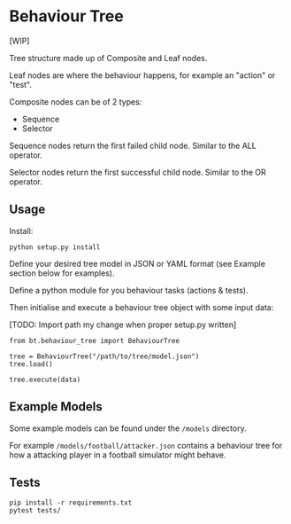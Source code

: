 # Behaviour Tree

[WIP]

Tree structure made up of Composite and Leaf nodes.

Leaf nodes are where the behaviour happens, for example an "action" or "test".

Composite nodes can be of 2 types:
* Sequence
* Selector

Sequence nodes return the first failed child node. Similar to the ALL operator.

Selector nodes return the first successful child node. Similar to the OR operator.

## Usage

Install:

```
python setup.py install
```

Define your desired tree model in JSON or YAML format (see Example section below for examples).

Define a python module for you behaviour tasks (actions & tests).

Then initialise and execute a behaviour tree object with some input data:

[TODO: Import path my change when proper setup.py written]

```
from bt.behaviour_tree import BehaviourTree

tree = BehaviourTree("/path/to/tree/model.json")
tree.load()

tree.execute(data)
```

## Example Models

Some example models can be found under the `/models` directory.

For example `/models/football/attacker.json` contains a behaviour tree for how a attacking player in a
football simulator might behave.


## Tests

```
pip install -r requirements.txt
pytest tests/
```
